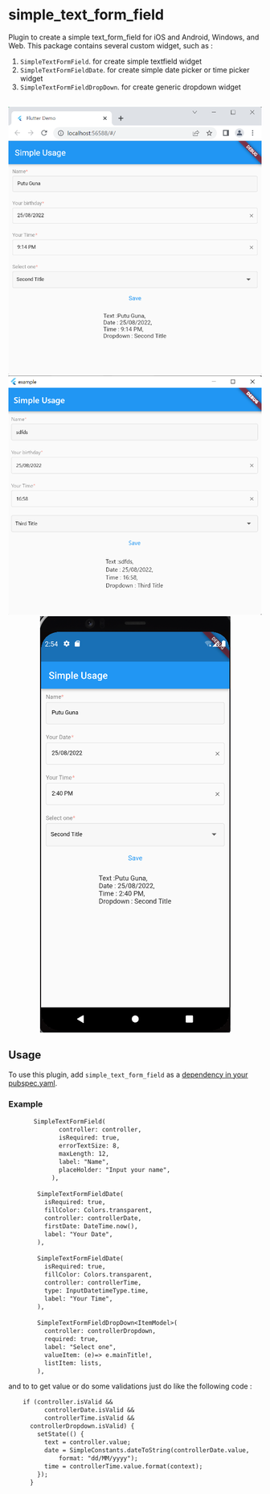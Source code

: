 # simple_text_form_field

Plugin to create a simple text_form_field for iOS and Android, Windows, and Web. This package contains several custom widget, such as : 
1. ```SimpleTextFormField```. for create simple textfield widget
2. ```SimpleTextFormFieldDate```. for create simple date picker or time picker widget
3. ```SimpleTextFormFieldDropDown```. for create generic dropdown widget
<br><br>
<div align="center">
<img src="https://raw.githubusercontent.com/griajobag/simple_text_form_field/main/web.png"/>
       <br>
<img src="https://raw.githubusercontent.com/griajobag/simple_text_form_field/main/windows.png"/>
       <br>
<img src="https://raw.githubusercontent.com/griajobag/simple_text_form_field/main/mobile.png"/>
</div>


## Usage

To use this plugin, add ```simple_text_form_field``` as
a [dependency in your pubspec.yaml](https://flutter.io/platform-plugins/).

### Example

```
       SimpleTextFormField(
              controller: controller,
              isRequired: true,
              errorTextSize: 8,
              maxLength: 12,
              label: "Name",
              placeHolder: "Input your name",
            ),
            
        SimpleTextFormFieldDate(
          isRequired: true,
          fillColor: Colors.transparent,
          controller: controllerDate,
          firstDate: DateTime.now(),
          label: "Your Date",
        ),
        
        SimpleTextFormFieldDate(
          isRequired: true,
          fillColor: Colors.transparent,
          controller: controllerTime,
          type: InputDatetimeType.time,
          label: "Your Time",
        ),
        
        SimpleTextFormFieldDropDown<ItemModel>(
          controller: controllerDropdown,
          required: true,
          label: "Select one",
          valueItem: (e)=> e.mainTitle!,
          listItem: lists,
        ),
```

and to to get value or do some validations just do like the following code :

```
    if (controller.isValid &&
          controllerDate.isValid &&
          controllerTime.isValid &&
      controllerDropdown.isValid) {
        setState(() {
          text = controller.value;
          date = SimpleConstants.dateToString(controllerDate.value,
              format: "dd/MM/yyyy");
          time = controllerTime.value.format(context);
        });
      }
```

